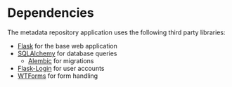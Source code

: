 # Dependencies

The metadata repository application uses the following third party libraries:

* [Flask](http://flask.pocoo.org/) for the base web application
* [SQLAlchemy](http://www.sqlalchemy.org/) for database queries
   * [Alembic](https://alembic.readthedocs.org) for migrations
* [Flask-Login](https://flask-login.readthedocs.org) for user accounts
* [WTForms](http://wtforms.readthedocs.org/) for form handling
